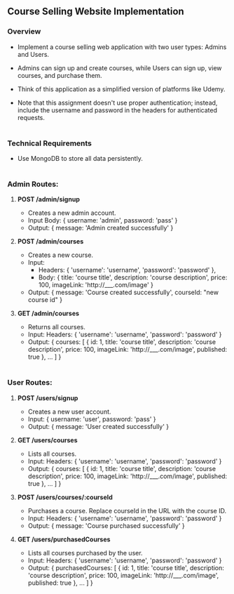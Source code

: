 ## Course Selling Website Implementation

### Overview

- Implement a course selling web application with two user types: Admins and Users.

- Admins can sign up and create courses, while Users can sign up, view courses, and purchase them.
- Think of this application as a simplified version of platforms like Udemy.
- Note that this assignment doesn't use proper authentication; instead, include the username and password in the headers for authenticated requests.
  <br><br>

### Technical Requirements

- Use MongoDB to store all data persistently.
  <br><br>

### Admin Routes:

1. **POST /admin/signup**

   - Creates a new admin account.
   - Input Body: { username: 'admin', password: 'pass' }
   - Output: { message: 'Admin created successfully' }

2. **POST /admin/courses**

   - Creates a new course.
   - Input:
     - Headers: { 'username': 'username', 'password': 'password' },
     - Body: { title: 'course title', description: 'course description', price: 100, imageLink: 'http://\_\_\_.com/image' }
   - Output: { message: 'Course created successfully', courseId: "new course id" }

3. **GET /admin/courses**
   - Returns all courses.
   - Input: Headers: { 'username': 'username', 'password': 'password' }
   - Output: { courses: [ { id: 1, title: 'course title', description: 'course description', price: 100, imageLink: 'http://___.com/image', published: true }, ... ] }
     <br><br>

### User Routes:

1. **POST /users/signup**

   - Creates a new user account.
   - Input: { username: 'user', password: 'pass' }
   - Output: { message: 'User created successfully' }

2. **GET /users/courses**

   - Lists all courses.
   - Input: Headers: { 'username': 'username', 'password': 'password' }
   - Output: { courses: [ { id: 1, title: 'course title', description: 'course description', price: 100, imageLink: 'http://___.com/image', published: true }, ... ] }

3. **POST /users/courses/:courseId**

   - Purchases a course. Replace courseId in the URL with the course ID.
   - Input: Headers: { 'username': 'username', 'password': 'password' }
   - Output: { message: 'Course purchased successfully' }

4. **GET /users/purchasedCourses**
   - Lists all courses purchased by the user.
   - Input: Headers: { 'username': 'username', 'password': 'password' }
   - Output: { purchasedCourses: [ { id: 1, title: 'course title', description: 'course description', price: 100, imageLink: 'http://___.com/image', published: true }, ... ] }
